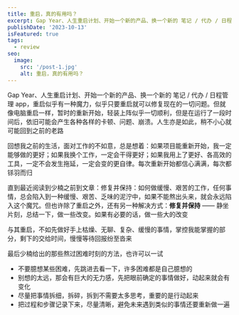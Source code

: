 ```yaml
---
title: 重启，真的有用吗？
excerpt: Gap Year、人生重启计划、开始一个新的产品、换一个新的 笔记 / 代办 / 日程管理 app，重启似乎有一种魔力，似乎只要重启就可以修复现在的一切问题
publishDate: '2023-10-13'
isFeatured: true
tags:
  - review
seo:
  image:
    src: '/post-1.jpg'
    alt: 重启，真的有用吗？
---
```


Gap Year、人生重启计划、开始一个新的产品、换一个新的 笔记 / 代办 / 日程管理 app，重启似乎有一种魔力，似乎只要重启就可以修复现在的一切问题。但就像电脑重启一样，暂时的重新开始，轻装上阵似乎一切顺利，但是在运行了一段时间后，依旧可能会产生各种各样的卡顿、问题、崩溃。人生亦是如此，稍不小心就可能回到之前的老路

回想我之前的生活，面对工作的不如意，总是想着：如果项目能重新开始，我一定能够做的更好；如果我换个工作，一定会干得更好；如果我用上了更好、各高效的工具，一定不会发生拖延，一定会变的更自律。每次重新开始都信心满满，每次都铩羽而归

直到最近阅读到少楠之前到文章：修复并保持：如何做缓慢、艰苦的工作，任何事情，总会陷入到一种缓慢、艰苦、乏味的泥泞中，如果不能熬出头来，就会永远陷入这个魔咒。但也许除了重启之外，还有另一种解决方式：**修复并保持** —— 静坐片刻，总结一下，做一些改变。如果有必要的话，做一些大的改变

与其重启，不如先做好手上枯燥、无聊、复杂、缓慢的事情，掌控我能掌握的部分，剩下的交给时间，慢慢等待回报纷至沓来

最后少楠给出的那些熬过困难时刻的方法，也许可以一试

- 不要臆想某些困难，先跳进去看一下，许多困难都是自己臆想的
- 别想的太远，那会有巨大的无力感，先把眼前确定的事情做好，动起来就会有变化
- 尽量把事情拆细，拆碎，拆到不需要太多思考，重要的是行动起来
- 把过程和步骤记录下来，尽量清晰，避免未来遇到类似的事情还要重新做一遍
